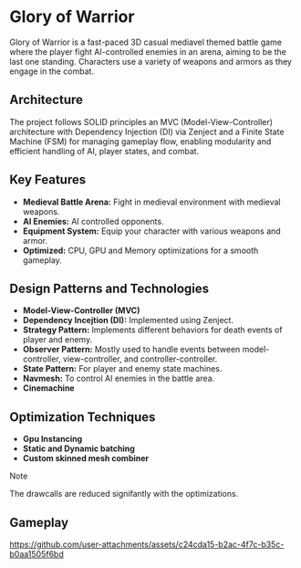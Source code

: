 # Glory of Warrior

Glory of Warrior is a fast-paced 3D casual mediavel themed battle game where the player fight AI-controlled enemies in an arena, aiming to be the last one standing. Characters use a variety of weapons and armors as they engage in the combat.

## Architecture
The project follows SOLID principles an MVC (Model-View-Controller) architecture with Dependency Injection (DI) via Zenject and a Finite State Machine (FSM) for managing gameplay flow, enabling modularity and efficient handling of AI, player states, and combat.

## Key Features
- **Medieval Battle Arena:** Fight in medieval environment with medieval weapons.
- **AI Enemies:** AI controlled opponents. 
- **Equipment System:** Equip your character with various weapons and armor.
- **Optimized:** CPU, GPU and Memory optimizations for a smooth gameplay.

## Design Patterns and Technologies
- **Model-View-Controller (MVC)**
- **Dependency Incejtion (DI):** Implemented using Zenject. 
- **Strategy Pattern:** Implements different behaviors for death events of player and enemy.
- **Observer Pattern:** Mostly used to handle events between model-controller, view-controller, and controller-controller.
- **State Pattern:** For player and enemy state machines.
- **Navmesh:** To control AI enemies in the battle area.
- **Cinemachine**


## Optimization Techniques

- **Gpu Instancing**
- **Static and Dynamic batching**
- **Custom skinned mesh combiner**

> [!NOTE]
> The drawcalls are reduced signifantly with the optimizations.



## Gameplay

https://github.com/user-attachments/assets/c24cda15-b2ac-4f7c-b35c-b0aa1505f6bd

